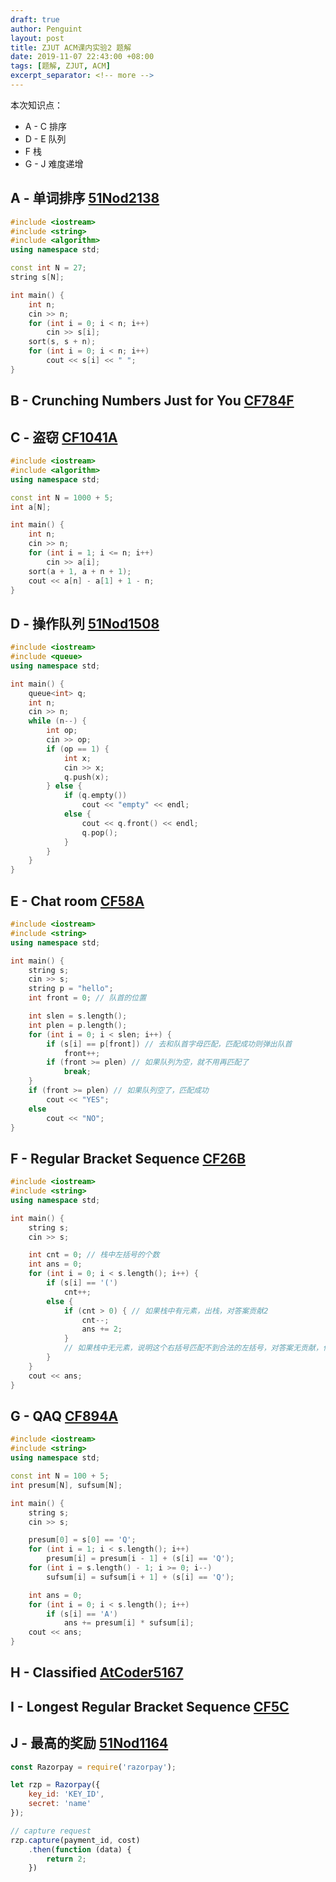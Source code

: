 ```yaml
---
draft: true
author: Penguint
layout: post
title: ZJUT ACM课内实验2 题解
date: 2019-11-07 22:43:00 +08:00
tags: [题解, ZJUT, ACM]
excerpt_separator: <!-- more -->
---
```


本次知识点：
 + A - C 排序
 + D - E 队列
 + F 栈
 + G - J 难度递增
<!-- more -->
## A - 单词排序 [51Nod2138][src-A]

```cpp
#include <iostream>
#include <string>
#include <algorithm>
using namespace std;

const int N = 27;
string s[N];

int main() {
    int n;
    cin >> n;
    for (int i = 0; i < n; i++)
        cin >> s[i];
    sort(s, s + n);
    for (int i = 0; i < n; i++)
        cout << s[i] << " ";
}
```

## B - Crunching Numbers Just for You [CF784F][src-B]



## C - 盗窃 [CF1041A][src-C]

```cpp
#include <iostream>
#include <algorithm>
using namespace std;

const int N = 1000 + 5;
int a[N];

int main() {
    int n;
    cin >> n;
    for (int i = 1; i <= n; i++)
        cin >> a[i];
    sort(a + 1, a + n + 1);
    cout << a[n] - a[1] + 1 - n;
}
```

## D - 操作队列 [51Nod1508][src-D]

```cpp
#include <iostream>
#include <queue>
using namespace std;

int main() {
    queue<int> q;
    int n;
    cin >> n;
    while (n--) {
        int op;
        cin >> op;
        if (op == 1) {
            int x;
            cin >> x;
            q.push(x);
        } else {
            if (q.empty())
                cout << "empty" << endl;
            else {
                cout << q.front() << endl;
                q.pop();
            }
        }
    }
}
```

## E - Chat room [CF58A][src-E]

```cpp
#include <iostream>
#include <string>
using namespace std;

int main() {
    string s;
    cin >> s;
    string p = "hello";
    int front = 0; // 队首的位置

    int slen = s.length();
    int plen = p.length();
    for (int i = 0; i < slen; i++) {
        if (s[i] == p[front]) // 去和队首字母匹配，匹配成功则弹出队首
            front++;
        if (front >= plen) // 如果队列为空，就不用再匹配了
            break;
    }
    if (front >= plen) // 如果队列空了，匹配成功
        cout << "YES";
    else
        cout << "NO";
}
```

## F - Regular Bracket Sequence [CF26B][src-F]

```cpp
#include <iostream>
#include <string>
using namespace std;

int main() {
    string s;
    cin >> s;

    int cnt = 0; // 栈中左括号的个数
    int ans = 0;
    for (int i = 0; i < s.length(); i++) {
        if (s[i] == '(')
            cnt++;
        else {
            if (cnt > 0) { // 如果栈中有元素，出栈，对答案贡献2
                cnt--;
                ans += 2;
            }
            // 如果栈中无元素，说明这个右括号匹配不到合法的左括号，对答案无贡献，什么都不用做
        }
    }
    cout << ans;
}
```

## G - QAQ [CF894A][src-G]

```cpp
#include <iostream>
#include <string>
using namespace std;

const int N = 100 + 5;
int presum[N], sufsum[N];

int main() {
    string s;
    cin >> s;

    presum[0] = s[0] == 'Q';
    for (int i = 1; i < s.length(); i++)
        presum[i] = presum[i - 1] + (s[i] == 'Q');
    for (int i = s.length() - 1; i >= 0; i--)
        sufsum[i] = sufsum[i + 1] + (s[i] == 'Q');

    int ans = 0;
    for (int i = 0; i < s.length(); i++)
        if (s[i] == 'A')
            ans += presum[i] * sufsum[i];
    cout << ans;
}
```

## H - Classified [AtCoder5167][src-H]

## I - Longest Regular Bracket Sequence [CF5C][src-I]

## J - 最高的奖励 [51Nod1164][src-J]


```javascript
const Razorpay = require('razorpay');

let rzp = Razorpay({
	key_id: 'KEY_ID',
	secret: 'name'
});

// capture request
rzp.capture(payment_id, cost)
	.then(function (data) {
		return 2;
	})
```

[src-A]: https://www.51nod.com/Challenge/Problem.html#problemId=2138
[src-B]: http://codeforces.com/problemset/problem/784/F
[src-C]: http://codeforces.com/problemset/problem/1041/A
[src-D]: https://www.51nod.com/Challenge/Problem.html#problemId=1508
[src-E]: http://codeforces.com/problemset/problem/58/A
[src-F]: http://codeforces.com/problemset/problem/26/B
[src-G]: http://codeforces.com/problemset/problem/894/A
[src-H]: https://jsc2019-qual.contest.atcoder.jp/tasks/jsc2019_qual_d?lang=en
[src-I]: http://codeforces.com/problemset/problem/5/C
[src-J]: https://www.51nod.com/Challenge/Problem.html#problemId=1164